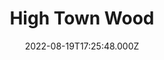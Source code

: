 ---
date: 2022-08-19T17:25:48.000Z
title: High Town Wood
latitude: 52.16017299173694
longitude: 0.8812260038958167
category: checkin
---